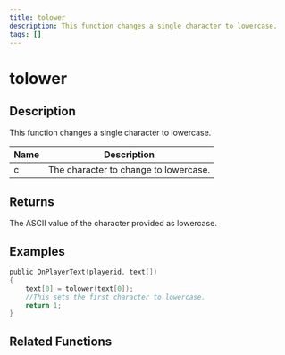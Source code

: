 ```yaml
---
title: tolower
description: This function changes a single character to lowercase.
tags: []
---
```


# tolower

## Description

This function changes a single character to lowercase.

| Name | Description                           |
| ---- | ------------------------------------- |
| c    | The character to change to lowercase. |

## Returns

The ASCII value of the character provided as lowercase.

## Examples

```c
public OnPlayerText(playerid, text[])
{
    text[0] = tolower(text[0]);
    //This sets the first character to lowercase.
    return 1;
}
```

## Related Functions

